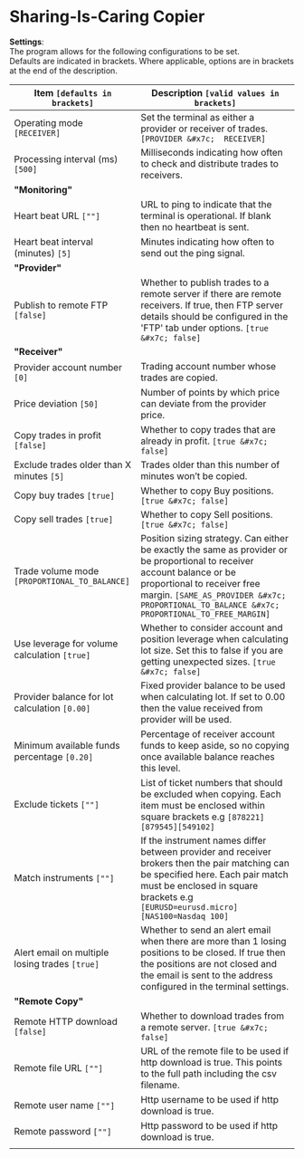 # **Sharing-Is-Caring Copier**

**Settings**:   
The program allows for the following configurations to be set.    
Defaults are indicated in brackets. Where applicable, options are in brackets at the end of the description.

| Item `[defaults in brackets]`                  | Description `[valid values in brackets]`                                                                                                                                                                       |
|------------------------------------------------|----------------------------------------------------------------------------------------------------------------------------------------------------------------------------------------------------------------|
| Operating mode `[RECEIVER]`                    | Set the terminal as either a provider or receiver of trades. `[PROVIDER &#x7c;  RECEIVER]`                                                                                                                           |
| Processing interval (ms) `[500]`               | Milliseconds indicating how often to check and distribute trades to receivers.                                                                                                                                 |
| **"Monitoring"**                               |                                                                                                                                                                                                                |
| Heart beat URL `[""]`                          | URL to ping to indicate that the terminal is operational. If blank then no heartbeat is sent.                                                                                                                  |
| Heart beat interval (minutes) `[5]`            | Minutes indicating how often to send out the ping signal.                                                                                                                                                      |
| **"Provider"**                                 |                                                                                                                                                                                                                |
| Publish to remote FTP `[false]`                | Whether to publish trades to a remote server if there are remote receivers. If true, then FTP server details should be configured in the 'FTP' tab under options. `[true &#x7c; false]`                                                                                                                  |
| **"Receiver"**                                 |                                                                                                                                                                                                                |
| Provider account number `[0]`                  | Trading account number whose trades are copied.                                                                                                                                                                |
| Price deviation `[50]`                         | Number of points by which price can deviate from the provider price.                                                                                                                                           |
| Copy trades in profit `[false]`                | Whether to copy trades that are already in profit. `[true &#x7c; false]`                                                                                                                                               |
| Exclude trades older than X minutes `[5]`      | Trades older than this number of minutes won’t be copied.                                                                                                                                                      |
| Copy buy trades `[true]`                       | Whether to copy Buy positions. `[true &#x7c; false]`                                                                                                                                                                 |
| Copy sell trades `[true]`                      | Whether to copy Sell positions. `[true &#x7c; false]`                                                                                                                                                                   |
| Trade volume mode `[PROPORTIONAL_TO_BALANCE]`  | Position sizing strategy. Can either be exactly the same as provider or be proportional to receiver account balance or be proportional to receiver free margin. `[SAME_AS_PROVIDER &#x7c; PROPORTIONAL_TO_BALANCE &#x7c; PROPORTIONAL_TO_FREE_MARGIN]`                                                 |
| Use leverage for volume calculation `[true]`   | Whether to consider account and position leverage when calculating lot size. Set this to false if you are getting unexpected sizes. `[true &#x7c; false]` |
| Provider balance for lot calculation `[0.00]`  | Fixed provider balance to be used when calculating lot. If set to 0.00 then the value received from provider will be used.                                                                                     |
| Minimum available funds percentage `[0.20]`    | Percentage of receiver account funds to keep aside, so no copying once available balance reaches this level.                                                                                                   |
| Exclude tickets `[""]`                         | List of ticket numbers that should be excluded when copying. Each item must be enclosed within square brackets e.g `[878221][879545][549102]`                                                                  |
| Match instruments `[""]`                       | If the instrument names differ between provider and receiver brokers then the pair matching can be specified here. Each pair match must be enclosed in square brackets e.g `[EURUSD=eurusd.micro][NAS100=Nasdaq 100]` |
| Alert email on multiple losing trades `[true]` | Whether to send an alert email when there are more than 1 losing positions to be closed. If true then the positions are not closed and the email is sent to the address configured in the terminal settings.   |
| **"Remote Copy"**                              |                                                                                                                                                                                                                |
| Remote HTTP download `[false]`                 | Whether to download trades from a remote server. `[true &#x7c; false]`                                                                                                                                                    |
| Remote file URL `[""]`                         | URL of the remote file to be used if http download is true. This points to the full path including the csv filename.                                                                                           |
| Remote user name `[""]`                        | Http username to be used if http download is true.                                                                                                                                                             |
| Remote password `[""]`                         | Http password to be used if http download is true.                                                                                                                                                             |
|                                                |                                                                                                                                                                                                                |
